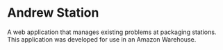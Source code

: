# Andrew Station

A web application that manages existing problems at packaging stations. This application was developed for use in an Amazon Warehouse.